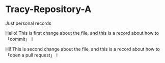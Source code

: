 # Tracy-Repository-A
Just personal records

Hello!
This is first change about the file, and this is a record about how to 「commit」！

Hi! This is second change about the file, and this is a record about how to 「open a pull request」！
